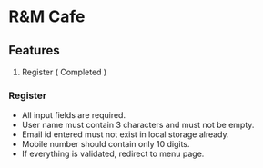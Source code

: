# R&M Cafe

## Features
1. Register ( Completed )

### Register
* All input fields are required.
* User name must contain 3 characters and must not be empty.
* Email id entered must not exist in local storage already.
* Mobile number should contain only 10 digits.
* If everything is validated, redirect to menu page.
